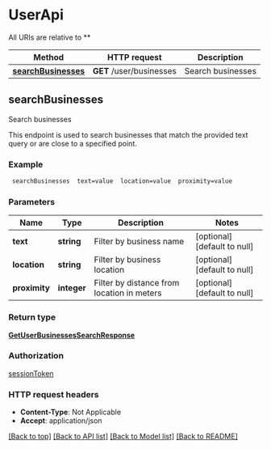 # UserApi

All URIs are relative to **

Method | HTTP request | Description
------------- | ------------- | -------------
[**searchBusinesses**](UserApi.md#searchBusinesses) | **GET** /user/businesses | Search businesses



## searchBusinesses

Search businesses

This endpoint is used to search businesses that match the provided text query or are close to a specified point.

### Example

```bash
 searchBusinesses  text=value  location=value  proximity=value
```

### Parameters


Name | Type | Description  | Notes
------------- | ------------- | ------------- | -------------
 **text** | **string** | Filter by business name | [optional] [default to null]
 **location** | **string** | Filter by business location | [optional] [default to null]
 **proximity** | **integer** | Filter by distance from location in meters | [optional] [default to null]

### Return type

[**GetUserBusinessesSearchResponse**](GetUserBusinessesSearchResponse.md)

### Authorization

[sessionToken](../README.md#sessionToken)

### HTTP request headers

- **Content-Type**: Not Applicable
- **Accept**: application/json

[[Back to top]](#) [[Back to API list]](../README.md#documentation-for-api-endpoints) [[Back to Model list]](../README.md#documentation-for-models) [[Back to README]](../README.md)

